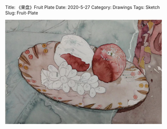 Title: 《果盘》Fruit Plate
Date: 2020-5-27
Category: Drawings
Tags: Sketch
Slug: Fruit-Plate


<div style="display:  flex; flex-wrap: wrap; gap: 20px; justify-content: center;">
  <img src="../images/Fruit-Plate.png" alt="A Peaceful Bed 1" style="max-width: 100%; max-height: 600px; height: auto; object-fit: contain;">
</div>

